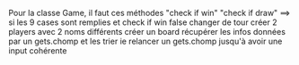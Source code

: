 Pour la classe Game, il faut ces méthodes
"check if win"
"check if draw" ==> si les 9 cases sont remplies et check if win false
changer de tour
créer 2 players avec 2 noms différents
créer un board
récupérer les infos données par un gets.chomp et les trier ie relancer un gets.chomp jusqu'à avoir une input cohérente
